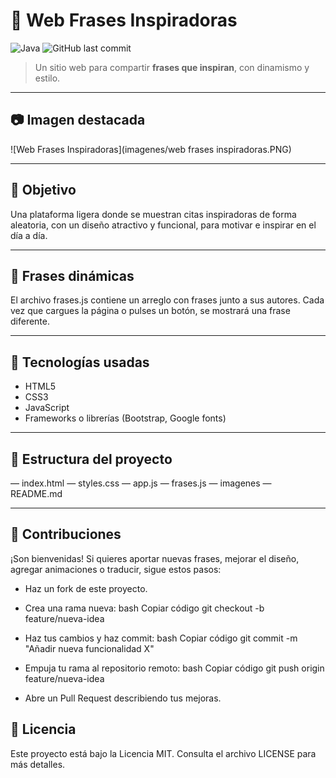 # 📖 Web Frases Inspiradoras

![Java](https://img.shields.io/badge/Java-ED8B00?style=for-the-badge&logo=java&logoColor=white)
![GitHub last commit](https://img.shields.io/github/last-commit/AnaJotta/FrasesInspiradoras)

> Un sitio web para compartir **frases que inspiran**, con dinamismo y estilo.

---

## 📷 Imagen destacada

![Web Frases Inspiradoras](imagenes/web frases inspiradoras.PNG)  

---

## 🎯 Objetivo

Una plataforma ligera donde se muestran citas inspiradoras de forma aleatoria, con un diseño atractivo y funcional, para motivar e inspirar en el día a día.

---

## 💬 Frases dinámicas
El archivo frases.js contiene un arreglo con frases junto a sus autores. Cada vez que cargues la página o pulses un botón, se mostrará una frase diferente.

---

## 🧰 Tecnologías usadas

- HTML5  
- CSS3 
- JavaScript  
- Frameworks o librerías (Bootstrap, Google fonts)

---

## 📂 Estructura del proyecto 

— index.html
— styles.css
— app.js
— frases.js
— imagenes
— README.md

---

## 🤝 Contribuciones

¡Son bienvenidas! Si quieres aportar nuevas frases, mejorar el diseño, agregar animaciones o traducir, sigue estos pasos:
- Haz un fork de este proyecto.
  
- Crea una rama nueva:
  bash
  Copiar código
  git checkout -b feature/nueva-idea

- Haz tus cambios y haz commit:
  bash
  Copiar código
  git commit -m "Añadir nueva funcionalidad X"

- Empuja tu rama al repositorio remoto:
  bash
  Copiar código
  git push origin feature/nueva-idea
  
- Abre un Pull Request describiendo tus mejoras.

## 📝 Licencia
Este proyecto está bajo la Licencia MIT. Consulta el archivo LICENSE para más detalles.

